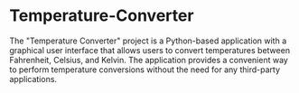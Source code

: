 # Temperature-Converter
The "Temperature Converter" project is a Python-based application with  a graphical user interface that allows users to convert temperatures  between Fahrenheit, Celsius, and Kelvin. The application provides a  convenient way to perform temperature conversions without the need for  any third-party applications.
